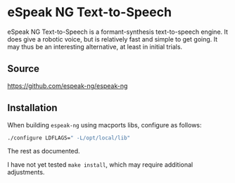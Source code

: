 # eSpeak NG Text-to-Speech 

eSpeak NG Text-to-Speech is a formant-synthesis text-to-speech engine.
It does give a robotic voice, but is relatively fast and simple to get
going. It may thus be an interesting alternative, at least in initial
trials.

## Source

<https://github.com/espeak-ng/espeak-ng>

## Installation

When building `espeak-ng` using macports libs, configure as follows:

```sh
./configure LDFLAGS=" -L/opt/local/lib"
```

The rest as documented.

I have not yet tested `make install`, which may require additional
adjustments.
